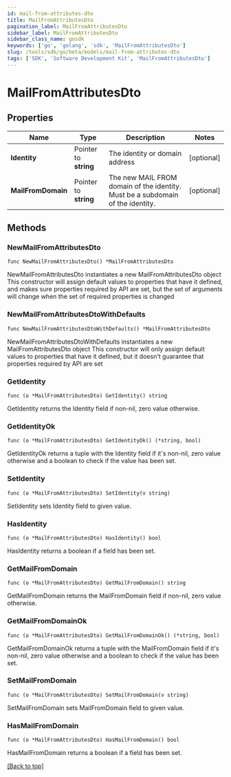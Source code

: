 ```yaml
---
id: mail-from-attributes-dto
title: MailFromAttributesDto
pagination_label: MailFromAttributesDto
sidebar_label: MailFromAttributesDto
sidebar_class_name: gosdk
keywords: ['go', 'golang', 'sdk', 'MailFromAttributesDto'] 
slug: /tools/sdk/go/beta/models/mail-from-attributes-dto
tags: ['SDK', 'Software Development Kit', 'MailFromAttributesDto']
---
```


# MailFromAttributesDto

## Properties

Name | Type | Description | Notes
------------ | ------------- | ------------- | -------------
**Identity** | Pointer to **string** | The identity or domain address | [optional] 
**MailFromDomain** | Pointer to **string** | The new MAIL FROM domain of the identity. Must be a subdomain of the identity. | [optional] 

## Methods

### NewMailFromAttributesDto

`func NewMailFromAttributesDto() *MailFromAttributesDto`

NewMailFromAttributesDto instantiates a new MailFromAttributesDto object
This constructor will assign default values to properties that have it defined,
and makes sure properties required by API are set, but the set of arguments
will change when the set of required properties is changed

### NewMailFromAttributesDtoWithDefaults

`func NewMailFromAttributesDtoWithDefaults() *MailFromAttributesDto`

NewMailFromAttributesDtoWithDefaults instantiates a new MailFromAttributesDto object
This constructor will only assign default values to properties that have it defined,
but it doesn't guarantee that properties required by API are set

### GetIdentity

`func (o *MailFromAttributesDto) GetIdentity() string`

GetIdentity returns the Identity field if non-nil, zero value otherwise.

### GetIdentityOk

`func (o *MailFromAttributesDto) GetIdentityOk() (*string, bool)`

GetIdentityOk returns a tuple with the Identity field if it's non-nil, zero value otherwise
and a boolean to check if the value has been set.

### SetIdentity

`func (o *MailFromAttributesDto) SetIdentity(v string)`

SetIdentity sets Identity field to given value.

### HasIdentity

`func (o *MailFromAttributesDto) HasIdentity() bool`

HasIdentity returns a boolean if a field has been set.

### GetMailFromDomain

`func (o *MailFromAttributesDto) GetMailFromDomain() string`

GetMailFromDomain returns the MailFromDomain field if non-nil, zero value otherwise.

### GetMailFromDomainOk

`func (o *MailFromAttributesDto) GetMailFromDomainOk() (*string, bool)`

GetMailFromDomainOk returns a tuple with the MailFromDomain field if it's non-nil, zero value otherwise
and a boolean to check if the value has been set.

### SetMailFromDomain

`func (o *MailFromAttributesDto) SetMailFromDomain(v string)`

SetMailFromDomain sets MailFromDomain field to given value.

### HasMailFromDomain

`func (o *MailFromAttributesDto) HasMailFromDomain() bool`

HasMailFromDomain returns a boolean if a field has been set.


[[Back to top]](#) 


